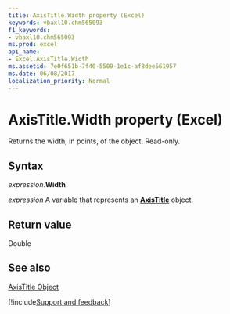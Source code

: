 ```yaml
---
title: AxisTitle.Width property (Excel)
keywords: vbaxl10.chm565093
f1_keywords:
- vbaxl10.chm565093
ms.prod: excel
api_name:
- Excel.AxisTitle.Width
ms.assetid: 7e0f651b-7f40-5509-1e1c-af8dee561957
ms.date: 06/08/2017
localization_priority: Normal
---
```



# AxisTitle.Width property (Excel)

Returns the width, in points, of the object. Read-only.


## Syntax

_expression_.**Width**

_expression_ A variable that represents an **[AxisTitle](Excel.AxisTitle(object).md)** object.


## Return value

Double


## See also


[AxisTitle Object](Excel.AxisTitle(object).md)

[!include[Support and feedback](~/includes/feedback-boilerplate.md)]